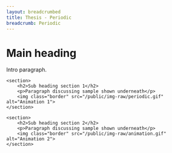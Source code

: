 ```yaml
---
layout: breadcrumbed
title: Thesis - Periodic
breadcrumb: Periodic
---
```

<div class="container">
    <h1>Main heading</h1>
    <p>Intro paragraph.</p>

    <section>
        <h2>Sub heading section 1</h2>
        <p>Paragraph discussing sample shown underneath</p>
        <img class="border" src="/public/img-raw/periodic.gif" alt="Animation 1">
    </section>

    <section>
        <h2>Sub heading section 2</h2>
        <p>Paragraph discussing sample shown underneath</p>
        <img class="border" src="/public/img-raw/animation.gif" alt="Animation 2">
    </section>
</div>

